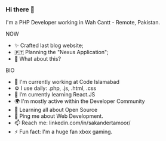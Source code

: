 ### Hi there 👋

<!--
**sakandertamoor/sakandertamoor** is a ✨ _special_ ✨ repository because its `README.md` (this file) appears on your GitHub profile.

Here are some ideas to get you started:

- 🔭 I’m currently working on ...
- 🌱 I’m currently learning ...
- 👯 I’m looking to collaborate on ...
- 🤔 I’m looking for help with ...
- 💬 Ask me about ...
- 📫 How to reach me: ...
- 😄 Pronouns: ...
- ⚡ Fun fact: ...
-->


I'm a PHP Developer working in Wah Cantt - Remote, Pakistan.

NOW

 - ✨ Crafted last blog website;
- 🇵🇹 Planning the "Nexus Application";
- 🍑 What about this?

BIO

- 🏢 I'm currently working at Code Islamabad
- ⚙️ I use daily: .php, .js, .html, .css
- 🌱 I’m currently learning React.JS
- 🌍 I'm mostly active within the Developer Community
- 🌱 Learning all about Open Source
- 💬 Ping me about Web Development.
- 📫 Reach me: linkedin.com/in/sakandertamoor/
- ⚡️ Fun fact: I'm a huge fan xbox gaming.
